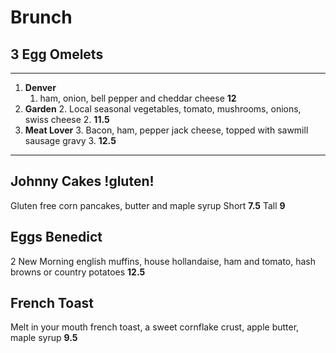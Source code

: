 # Brunch

## 3 Egg Omelets
---
1. **Denver**
	1. ham, onion, bell pepper and cheddar cheese
	**12**
2. **Garden**
	2. Local seasonal vegetables, tomato, mushrooms, onions, swiss cheese
	2. **11.5**
3. **Meat Lover**
	3. Bacon, ham, pepper jack cheese, topped with sawmill sausage gravy
         3. **12.5** 
---
## Johnny Cakes !gluten!
Gluten free corn pancakes, butter and maple syrup 
Short **7.5**
Tall **9**

## Eggs Benedict
2 New Morning english muffins, house hollandaise, ham and tomato, hash browns or country potatoes
**12.5**

## French Toast
Melt in your mouth french toast, a sweet cornflake crust, apple butter, maple syrup
 **9.5**
